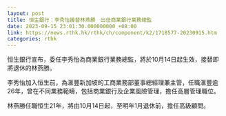 ```yaml
---
layout: post
title: 恒生銀行：李秀怡接替林燕勝　出任商業銀行業務總監
date: 2023-09-15 23:01:30.000000000 +08:00
link: https://news.rthk.hk/rthk/ch/component/k2/1718577-20230915.htm
categories: rthk
---
```


恒生銀行宣布，委任李秀怡為商業銀行業務總監，將於10月14日起生效，接替即將退休的林燕勝。

李秀怡加入恒生前，為滙豐新加坡的工商業務部董事總經理兼主管，任職滙豐逾26年，曾在不同業務範疇，包括商業銀行及企業風險管理，擔任高層管理職位。

林燕勝任職恒生21年，將由10月14日起，至明年1月退休前，擔任高級顧問。
